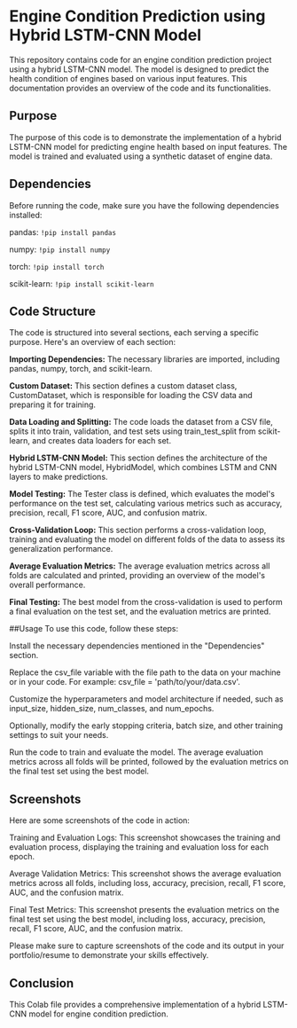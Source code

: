 # Engine Condition Prediction using Hybrid LSTM-CNN Model


This repository contains code for an engine condition prediction project using a hybrid LSTM-CNN model. The model is designed to predict the health condition of engines based on various input features. This documentation provides an overview of the code and its functionalities.






## Purpose
The purpose of this code is to demonstrate the implementation of a hybrid LSTM-CNN model for predicting engine health based on input features. The model is trained and evaluated using a synthetic dataset of engine data.

## Dependencies
Before running the code, make sure you have the following dependencies installed:

pandas: ``` !pip install pandas ```

numpy: ```!pip install numpy```

torch: ```!pip install torch```

scikit-learn: ```!pip install scikit-learn```


## Code Structure
The code is structured into several sections, each serving a specific purpose. Here's an overview of each section:

**Importing Dependencies:** The necessary libraries are imported, including pandas, numpy, torch, and scikit-learn.

**Custom Dataset:** This section defines a custom dataset class, CustomDataset, which is responsible for loading the CSV data and preparing it for training.

**Data Loading and Splitting:** The code loads the dataset from a CSV file, splits it into train, validation, and test sets using train_test_split from scikit-learn, and creates data loaders for each set.

**Hybrid LSTM-CNN Model:** This section defines the architecture of the hybrid LSTM-CNN model, HybridModel, which combines LSTM and CNN layers to make predictions.

**Model Testing:** The Tester class is defined, which evaluates the model's performance on the test set, calculating various metrics such as accuracy, precision, recall, F1 score, AUC, and confusion matrix.

**Cross-Validation Loop:** This section performs a cross-validation loop, training and evaluating the model on different folds of the data to assess its generalization performance.

**Average Evaluation Metrics:** The average evaluation metrics across all folds are calculated and printed, providing an overview of the model's overall performance.

**Final Testing:** The best model from the cross-validation is used to perform a final evaluation on the test set, and the evaluation metrics are printed.

##Usage
To use this code, follow these steps:

Install the necessary dependencies mentioned in the "Dependencies" section.


Replace the csv_file variable with the file path to the data on your machine or in your code. For example: csv_file = 'path/to/your/data.csv'.

Customize the hyperparameters and model architecture if needed, such as input_size, hidden_size, num_classes, and num_epochs.

Optionally, modify the early stopping criteria, batch size, and other training settings to suit your needs.

Run the code to train and evaluate the model. The average evaluation metrics across all folds will be printed, followed by the evaluation metrics on the final test set using the best model.








## Screenshots
Here are some screenshots of the code in action:

Training and Evaluation Logs: This screenshot showcases the training and evaluation process, displaying the training and evaluation loss for each epoch.

Average Validation Metrics: This screenshot shows the average evaluation metrics across all folds, including loss, accuracy, precision, recall, F1 score, AUC, and the confusion matrix.

Final Test Metrics: This screenshot presents the evaluation metrics on the final test set using the best model, including loss, accuracy, precision, recall, F1 score, AUC, and the confusion matrix.

Please make sure to capture screenshots of the code and its output in your portfolio/resume to demonstrate your skills effectively.

## Conclusion
This Colab file provides a comprehensive implementation of a hybrid LSTM-CNN model for engine condition prediction. 

